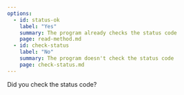 ```yaml
---
options:
  - id: status-ok
    label: "Yes"
    summary: The program already checks the status code
    page: read-method.md
  - id: check-status
    label: "No"
    summary: The program doesn't check the status code
    page: check-status.md
---
```


Did you check the status code?